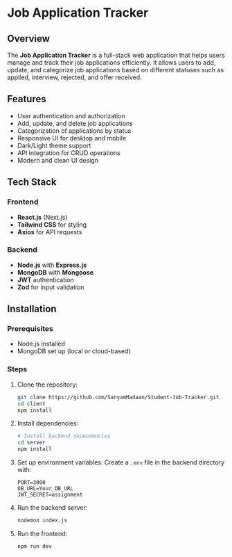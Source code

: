 # Job Application Tracker

## Overview
The **Job Application Tracker** is a full-stack web application that helps users manage and track their job applications efficiently. It allows users to add, update, and categorize job applications based on different statuses such as applied, interview, rejected, and offer received.

## Features
- User authentication and authorization
- Add, update, and delete job applications
- Categorization of applications by status
- Responsive UI for desktop and mobile
- Dark/Light theme support
- API integration for CRUD operations
- Modern and clean UI design

## Tech Stack
### Frontend
- **React.js** (Next.js)
- **Tailwind CSS** for styling
- **Axios** for API requests

### Backend
- **Node.js** with **Express.js**
- **MongoDB** with **Mongoose**
- **JWT** authentication
- **Zod** for input validation

## Installation
### Prerequisites
- Node.js installed
- MongoDB set up (local or cloud-based)

### Steps
1. Clone the repository:
   ```bash
   git clone https://github.com/SanyamMadaan/Student-Job-Tracker.git
   cd client
   npm install
   ```

2. Install dependencies:
   ```bash
   # Install backend dependencies
   cd server
   npm install
   

3. Set up environment variables:
   Create a `.env` file in the backend directory with:
   ```env
   PORT=3000
   DB_URL=Your_DB_URL
   JWT_SECRET=assignment
   ```

4. Run the backend server:
   ```bash
   nodemon index.js
   ```

5. Run the frontend:
   ```bash
   npm run dev
   ```
